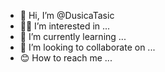 - 🤗 Hi, I’m @DusicaTasic
- 🤼‍♀️ I’m interested in ...
- 🚴 I’m currently learning ...
- 🍵 I’m looking to collaborate on ...
- 😊 How to reach me ...

<!---
DusicaTasic/DusicaTasic is a ✨ special ✨ repository because its `README.md` (this file) appears on your GitHub profile.
You can click the Preview link to take a look at your changes.
--->
